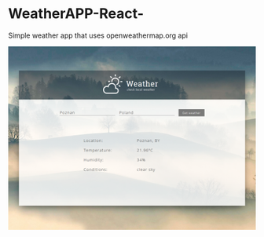 # WeatherAPP-React-
Simple weather app that uses openweathermap.org api

![alt text](https://github.com/mat010/WeatherAPP-React-/raw/master/Screenshot.png)
